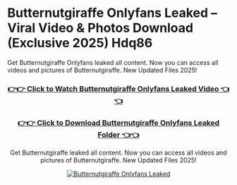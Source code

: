 # Butternutgiraffe Onlyfans Leaked – Viral Video & Photos Download (Exclusive 2025) Hdq86

Get Butternutgiraffe Onlyfans leaked all content. Now you can access all videos and pictures of Butternutgiraffe. New Updated Files 2025!  
<div align="center">
  
### [👉👉 Click to Watch Butternutgiraffe Onlyfans Leaked Video 👈👈](https://links2leaks.com/butternutgiraffe)  
### [👉👉 Click to Download Butternutgiraffe Onlyfans Leaked Folder 👈👈](https://links2leaks.com/butternutgiraffe)  

Get Butternutgiraffe leaked all content. Now you can access all videos and pictures of Butternutgiraffe. New Updated Files 2025!  

[![Butternutgiraffe Onlyfans Leaked](https://i.ibb.co/93hzkbrt/l2l.gif)](https://links2leaks.com/butternutgiraffe)  

</div>

